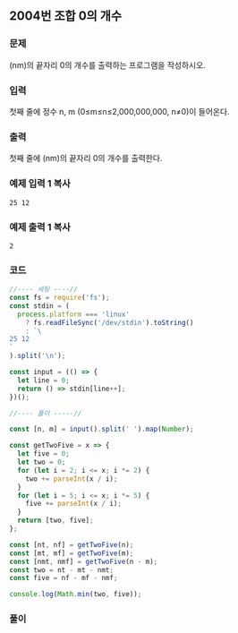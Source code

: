 ## 2004번 조합 0의 개수

### 문제

(nm)의 끝자리 0의 개수를 출력하는 프로그램을 작성하시오.

### 입력

첫째 줄에 정수 n, m (0≤m≤n≤2,000,000,000, n≠0)이 들어온다.

### 출력

첫째 줄에 (nm)의 끝자리 0의 개수를 출력한다.

### 예제 입력 1 복사

```
25 12
```

### 예제 출력 1 복사

```
2
```



### 코드

```js
//---- 세팅 ----//
const fs = require('fs');
const stdin = (
  process.platform === 'linux'
    ? fs.readFileSync('/dev/stdin').toString()
    : `\
25 12
`
).split('\n');

const input = (() => {
  let line = 0;
  return () => stdin[line++];
})();

//---- 풀이 -----//

const [n, m] = input().split(' ').map(Number);

const getTwoFive = x => {
  let five = 0;
  let two = 0;
  for (let i = 2; i <= x; i *= 2) {
    two += parseInt(x / i);
  }
  for (let i = 5; i <= x; i *= 5) {
    five += parseInt(x / i);
  }
  return [two, five];
};

const [nt, nf] = getTwoFive(n);
const [mt, mf] = getTwoFive(m);
const [nmt, nmf] = getTwoFive(n - m);
const two = nt - mt - nmt;
const five = nf - mf - nmf;

console.log(Math.min(two, five));

```





### 풀이

